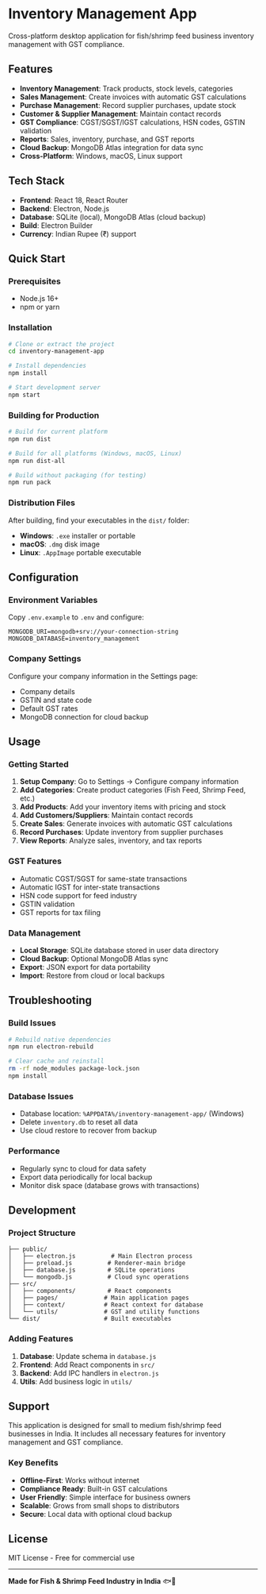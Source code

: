 # Inventory Management App

Cross-platform desktop application for fish/shrimp feed business inventory management with GST compliance.

## Features

- **Inventory Management**: Track products, stock levels, categories
- **Sales Management**: Create invoices with automatic GST calculations
- **Purchase Management**: Record supplier purchases, update stock
- **Customer & Supplier Management**: Maintain contact records
- **GST Compliance**: CGST/SGST/IGST calculations, HSN codes, GSTIN validation
- **Reports**: Sales, inventory, purchase, and GST reports
- **Cloud Backup**: MongoDB Atlas integration for data sync
- **Cross-Platform**: Windows, macOS, Linux support

## Tech Stack

- **Frontend**: React 18, React Router
- **Backend**: Electron, Node.js
- **Database**: SQLite (local), MongoDB Atlas (cloud backup)
- **Build**: Electron Builder
- **Currency**: Indian Rupee (₹) support

## Quick Start

### Prerequisites

- Node.js 16+ 
- npm or yarn

### Installation

```bash
# Clone or extract the project
cd inventory-management-app

# Install dependencies
npm install

# Start development server
npm start
```

### Building for Production

```bash
# Build for current platform
npm run dist

# Build for all platforms (Windows, macOS, Linux)
npm run dist-all

# Build without packaging (for testing)
npm run pack
```

### Distribution Files

After building, find your executables in the `dist/` folder:
- **Windows**: `.exe` installer or portable
- **macOS**: `.dmg` disk image
- **Linux**: `.AppImage` portable executable

## Configuration

### Environment Variables

Copy `.env.example` to `.env` and configure:

```env
MONGODB_URI=mongodb+srv://your-connection-string
MONGODB_DATABASE=inventory_management
```

### Company Settings

Configure your company information in the Settings page:
- Company details
- GSTIN and state code
- Default GST rates
- MongoDB connection for cloud backup

## Usage

### Getting Started

1. **Setup Company**: Go to Settings → Configure company information
2. **Add Categories**: Create product categories (Fish Feed, Shrimp Feed, etc.)
3. **Add Products**: Add your inventory items with pricing and stock
4. **Add Customers/Suppliers**: Maintain contact records
5. **Create Sales**: Generate invoices with automatic GST calculations
6. **Record Purchases**: Update inventory from supplier purchases
7. **View Reports**: Analyze sales, inventory, and tax reports

### GST Features

- Automatic CGST/SGST for same-state transactions
- Automatic IGST for inter-state transactions
- HSN code support for feed industry
- GSTIN validation
- GST reports for tax filing

### Data Management

- **Local Storage**: SQLite database stored in user data directory
- **Cloud Backup**: Optional MongoDB Atlas sync
- **Export**: JSON export for data portability
- **Import**: Restore from cloud or local backups

## Troubleshooting

### Build Issues

```bash
# Rebuild native dependencies
npm run electron-rebuild

# Clear cache and reinstall
rm -rf node_modules package-lock.json
npm install
```

### Database Issues

- Database location: `%APPDATA%/inventory-management-app/` (Windows)
- Delete `inventory.db` to reset all data
- Use cloud restore to recover from backup

### Performance

- Regularly sync to cloud for data safety
- Export data periodically for local backup
- Monitor disk space (database grows with transactions)

## Development

### Project Structure

```
├── public/
│   ├── electron.js          # Main Electron process
│   ├── preload.js          # Renderer-main bridge
│   ├── database.js         # SQLite operations
│   └── mongodb.js          # Cloud sync operations
├── src/
│   ├── components/         # React components
│   ├── pages/             # Main application pages
│   ├── context/           # React context for database
│   └── utils/             # GST and utility functions
└── dist/                  # Built executables
```

### Adding Features

1. **Database**: Update schema in `database.js`
2. **Frontend**: Add React components in `src/`
3. **Backend**: Add IPC handlers in `electron.js`
4. **Utils**: Add business logic in `utils/`

## Support

This application is designed for small to medium fish/shrimp feed businesses in India. It includes all necessary features for inventory management and GST compliance.

### Key Benefits

- **Offline-First**: Works without internet
- **Compliance Ready**: Built-in GST calculations
- **User Friendly**: Simple interface for business owners
- **Scalable**: Grows from small shops to distributors
- **Secure**: Local data with optional cloud backup

## License

MIT License - Free for commercial use

---

**Made for Fish & Shrimp Feed Industry in India** 🐟🦐
